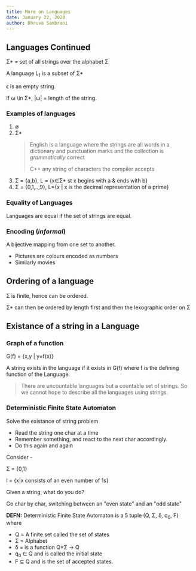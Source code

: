 ```yaml
---
title: More on Languages
date: January 22, 2020
author: Dhruva Sambrani
---
```


## Languages Continued ##

Σ\* = set of all strings over the alphabet Σ

A language L<sub>1</sub> is a subset of Σ\*

ϵ is an empty string.

If ω \in Σ\*, |ω| = length of the string.

### Examples of languages ###
1.  ∅
2.  Σ\*
    > English is a language where the strings are all words in a dictionary and punctuation marks and the collection is _grammatically_ correct
    >
    > C++ any string of characters the compiler accepts
3.  Σ = \{a,b\}, L = \{x∈Σ\* st x begins with a & ends with b\}
4.  Σ = \{0,1,..,9\}, L=\{x | x is the decimal representation of a prime\}

### Equality of Languages ###
Languages are equal if the set of strings are equal.

### Encoding (_informal_) ###
A bijective mapping from one set to another.
-   Pictures are colours encoded as numbers
-   Similarly movies

## Ordering of a language ##
Σ is finite, hence can be ordered.

Σ* can then be ordered by length first and then the lexographic order on Σ

## Existance of a string in a Language ##
### Graph of a function ###
G(f) = \{x,y | y=f(x)\}

A string exists in the language if it exists in G(f) where f is the defining function of the Language.

> There are uncountable languages but a countable set of strings.
> So we cannot hope to describe all the languages using strings.

### Deterministic Finite State Automaton ###

Solve the existance of string problem
-   Read the string one char at a time
-   Remember something, and react to the next char accordingly.
-   Do this again and again

Consider -

Σ = \{0,1\}

l = \{x|x consists of an even number of 1s\}

Given a string, what do you do?

Go char by char, switching between an "even state" and an "odd state"

**DEFN:** Deterministic Finite State Automaton is a 5 tuple (Q, Σ, δ, q<sub>0</sub>, F) where

-   Q = A finite set called the set of states
-   Σ = Alphabet
-   δ = is a function Q×Σ → Q
-   q<sub>0</sub> ∈ Q and is called the initial state
-   F ⊆ Q and is the set of accepted states.
